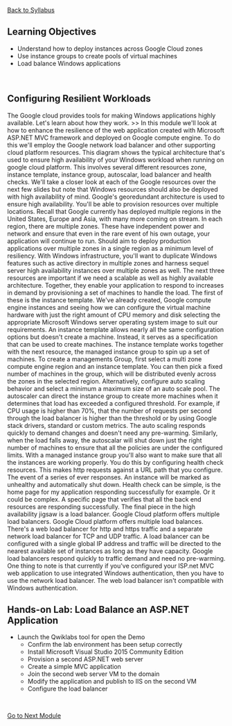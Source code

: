 [Back to Syllabus](/README.md#course-syllabus)

## Learning Objectives
- Understand how to deploy instances across Google Cloud zones
- Use instance groups to create pools of virtual machines
- Load balance Windows applications
<br>

## Configuring Resilient Workloads
The Google cloud provides tools for making
Windows applications highly available. Let's learn about how they work. >> In this module we'll look at how
to enhance the resilience of the web application created with
Microsoft ASP.NET MVC framework and deployed on Google compute engine. To do this we'll employ the Google
network load balancer and other supporting cloud platform resources. This diagram shows the typical
architecture that's used to ensure high availability of your Windows workload
when running on google cloud platform. This involves several different
resources zone, instance template, instance group, autoscalar,
load balancer and health checks. We'll take a closer look at each
of the Google resources over the next few slides but note that Windows resources should also be
deployed with high availability of mind. Google's georedundant architecture
is used to ensure high availability. You'll be able to provision
resources over multiple locations. Recall that Google currently has deployed
multiple regions in the United States, Europe and Asia,
with many more coming on stream. In each region, there are multiple zones. These have independent power and
network and ensure that even in the rare event of his own outage,
your application will continue to run. Should aim to deploy production
applications over multiple zones in a single region as a minimum
level of resiliency. With Windows infrastructure,
you'll want to duplicate Windows features such as
active directory in multiple zones and harness sequel server high availability
instances over multiple zones as well. The next three resources are important
if we need a scalable as well as highly available architecture. Together, they enable your
application to respond to increases in demand by provisioning
a set of machines to handle the load. The first of these is
the instance template. We've already created,
Google compute engine instances and seeing how we can configure
the virtual machine hardware with just the right amount of CPU memory and
disk selecting the appropriate Microsoft Windows server operating
system image to suit our requirements. An instance template allows nearly all
the same configuration options but doesn't create a machine. Instead, it serves as a specification
that can be used to create machines. The instance template works
together with the next resource, the managed instance group to
spin up a set of machines. To create a managements Group, first select a multi zone compute
engine region and an instance template. You can then pick a fixed number
of machines in the group, which will be distributed evenly across
the zones in the selected region. Alternatively, configure
auto scaling behavior and select a minimum a maximum
size of an auto scale pool. The autoscaler can direct the instance
group to create more machines when it determines that load has
exceeded a configured threshold. For example, if CPU usage is higher
than 70%, that the number of requests per second through the load balancer
is higher than the threshold or by using Google stack drivers,
standard or custom metrics. The auto scaling responds
quickly to demand changes and doesn't need any pre-warming. Similarly, when the load falls away, the autoscalar will shut down just
the right number of machines to ensure that all the policies
are under the configured limits. With a managed instance group you'll
also want to make sure that all the instances are working properly. You do this by configuring
health check resources. This makes http requests against
a URL path that you configure. The event of a series of ever responses. An instance will be marked as
unhealthy and automatically shut down. Health check can be simple,
is the home page for my application responding successfully for
example. Or it could be complex. A specific page that verifies
that all the back end resources are responding successfully. The final piece in the high
availability jigsaw is a load balancer. Google Cloud platform offers
multiple load balancers. Google Cloud platform offers
multiple load balances. There's a web load balancer for
http and https traffic and a separate network load balancer for
TCP and UDP traffic. A load balancer can be configured
with a single global IP address and traffic will be directed to the nearest
available set of instances as long as they have capacity. Google load balancers respond quickly to
traffic demand and need no pre-warming. One thing to note is that currently if
you've configured your ISP.net MVC web application to use integrated
Windows authentication, then you have to use
the network load balancer. The web load balancer isn't compatible
with Windows authentication.
<br>

## Hands-on Lab: Load Balance an ASP.NET Application
- Launch the Qwiklabs tool for open the Demo
    - Confirm the lab environment has been setup correctly
    - Install Microsoft Visual Studio 2015 Community Edition
    - Provision a second ASP.NET web server
    - Create a simple MVC application
    - Join the second web server VM to the domain
    - Modify the application and publish to IIS on the second VM
    - Configure the load balancer
<br>

[Go to Next Module](./5_Delivering_Next-Generation_ASP.NET_Core_on_Google_Cloud.md)
